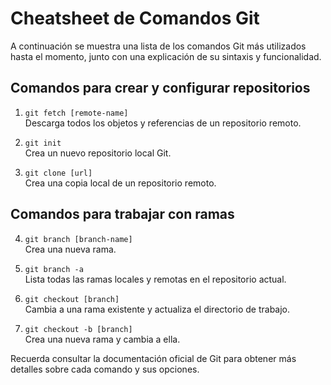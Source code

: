 # Cheatsheet de Comandos Git

A continuación se muestra una lista de los comandos Git más utilizados hasta el momento, junto con una explicación de su sintaxis y funcionalidad.

## Comandos para crear y configurar repositorios

1. `git fetch [remote-name]`  
   Descarga todos los objetos y referencias de un repositorio remoto.

2. `git init`  
   Crea un nuevo repositorio local Git.

3. `git clone [url]`  
   Crea una copia local de un repositorio remoto.

## Comandos para trabajar con ramas

4. `git branch [branch-name]`  
   Crea una nueva rama.

5. `git branch -a`  
   Lista todas las ramas locales y remotas en el repositorio actual.

6. `git checkout [branch]`  
   Cambia a una rama existente y actualiza el directorio de trabajo.

7. `git checkout -b [branch]`  
   Crea una nueva rama y cambia a ella.

Recuerda consultar la documentación oficial de Git para obtener más detalles sobre cada comando y sus opciones.
